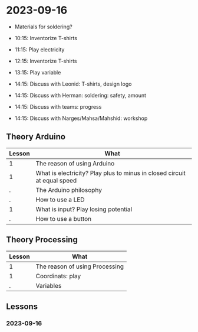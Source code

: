 # 2023-09-16

* Materials for soldering?

* 10:15: Inventorize T-shirts
* 11:15: Play electricity
* 12:15: Inventorize T-shirts
* 13:15: Play variable
* 14:15: Discuss with Leonid: T-shirts, design logo
* 14:15: Discuss with Herman: soldering: safety, amount
* 14:15: Discuss with teams: progress
* 14:15: Discuss with Narges/Mahsa/Mahshid: workshop

## Theory Arduino

Lesson|What
------|------------------------
1     |The reason of using Arduino
1     |What is electricity? Play plus to minus in closed circuit at equal speed
.     |The Arduino philosophy
.     |How to use a LED
1     |What is input? Play losing potential
.     |How to use a button

## Theory Processing

Lesson|What
------|------------------------
1     |The reason of using Processing
1     |Coordinats: play
.     |Variables

## Lessons

### 2023-09-16
